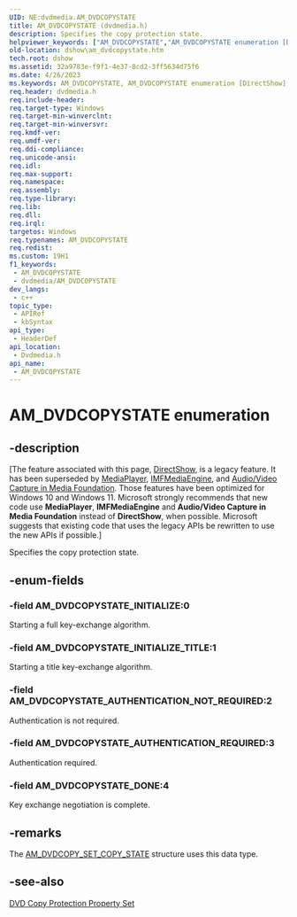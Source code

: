 ```yaml
---
UID: NE:dvdmedia.AM_DVDCOPYSTATE
title: AM_DVDCOPYSTATE (dvdmedia.h)
description: Specifies the copy protection state.
helpviewer_keywords: ["AM_DVDCOPYSTATE","AM_DVDCOPYSTATE enumeration [DirectShow]","AM_DVDCOPYSTATE_AUTHENTICATION_NOT_REQUIRED","AM_DVDCOPYSTATE_AUTHENTICATION_REQUIRED","AM_DVDCOPYSTATE_DONE","AM_DVDCOPYSTATE_INITIALIZE","AM_DVDCOPYSTATE_INITIALIZE_TITLE","dshow.am_dvdcopystate","dvdmedia/AM_DVDCOPYSTATE","dvdmedia/AM_DVDCOPYSTATE_AUTHENTICATION_NOT_REQUIRED","dvdmedia/AM_DVDCOPYSTATE_AUTHENTICATION_REQUIRED","dvdmedia/AM_DVDCOPYSTATE_DONE","dvdmedia/AM_DVDCOPYSTATE_INITIALIZE","dvdmedia/AM_DVDCOPYSTATE_INITIALIZE_TITLE"]
old-location: dshow\am_dvdcopystate.htm
tech.root: dshow
ms.assetid: 32a9783e-f9f1-4e37-8cd2-3ff5634d75f6
ms.date: 4/26/2023
ms.keywords: AM_DVDCOPYSTATE, AM_DVDCOPYSTATE enumeration [DirectShow], AM_DVDCOPYSTATE_AUTHENTICATION_NOT_REQUIRED, AM_DVDCOPYSTATE_AUTHENTICATION_REQUIRED, AM_DVDCOPYSTATE_DONE, AM_DVDCOPYSTATE_INITIALIZE, AM_DVDCOPYSTATE_INITIALIZE_TITLE, dshow.am_dvdcopystate, dvdmedia/AM_DVDCOPYSTATE, dvdmedia/AM_DVDCOPYSTATE_AUTHENTICATION_NOT_REQUIRED, dvdmedia/AM_DVDCOPYSTATE_AUTHENTICATION_REQUIRED, dvdmedia/AM_DVDCOPYSTATE_DONE, dvdmedia/AM_DVDCOPYSTATE_INITIALIZE, dvdmedia/AM_DVDCOPYSTATE_INITIALIZE_TITLE
req.header: dvdmedia.h
req.include-header: 
req.target-type: Windows
req.target-min-winverclnt: 
req.target-min-winversvr: 
req.kmdf-ver: 
req.umdf-ver: 
req.ddi-compliance: 
req.unicode-ansi: 
req.idl: 
req.max-support: 
req.namespace: 
req.assembly: 
req.type-library: 
req.lib: 
req.dll: 
req.irql: 
targetos: Windows
req.typenames: AM_DVDCOPYSTATE
req.redist: 
ms.custom: 19H1
f1_keywords:
 - AM_DVDCOPYSTATE
 - dvdmedia/AM_DVDCOPYSTATE
dev_langs:
 - c++
topic_type:
 - APIRef
 - kbSyntax
api_type:
 - HeaderDef
api_location:
 - Dvdmedia.h
api_name:
 - AM_DVDCOPYSTATE
---
```


# AM_DVDCOPYSTATE enumeration


## -description

\[The feature associated with this page, [DirectShow](/windows/win32/directshow/directshow), is a legacy feature. It has been superseded by [MediaPlayer](/uwp/api/Windows.Media.Playback.MediaPlayer), [IMFMediaEngine](/windows/win32/api/mfmediaengine/nn-mfmediaengine-imfmediaengine), and [Audio/Video Capture in Media Foundation](windows/win32/medfound/audio-video-capture-in-media-foundation). Those features have been optimized for Windows 10 and Windows 11. Microsoft strongly recommends that new code use **MediaPlayer**, **IMFMediaEngine** and **Audio/Video Capture in Media Foundation** instead of **DirectShow**, when possible. Microsoft suggests that existing code that uses the legacy APIs be rewritten to use the new APIs if possible.\]

Specifies the copy protection state.

## -enum-fields

### -field AM_DVDCOPYSTATE_INITIALIZE:0

Starting a full key-exchange algorithm.

### -field AM_DVDCOPYSTATE_INITIALIZE_TITLE:1

Starting a title key-exchange algorithm.

### -field AM_DVDCOPYSTATE_AUTHENTICATION_NOT_REQUIRED:2

Authentication is not required.

### -field AM_DVDCOPYSTATE_AUTHENTICATION_REQUIRED:3

Authentication required.

### -field AM_DVDCOPYSTATE_DONE:4

Key exchange negotiation is complete.

## -remarks

The <a href="/windows/desktop/api/dvdmedia/ns-dvdmedia-am_dvdcopy_set_copy_state">AM_DVDCOPY_SET_COPY_STATE</a> structure uses this data type.

## -see-also

<a href="/windows/desktop/DirectShow/dvd-copy-protection-property-set">DVD Copy Protection Property Set</a>

